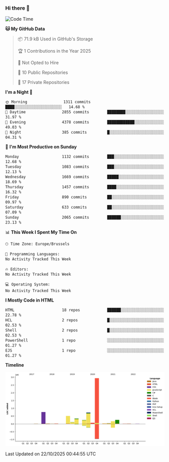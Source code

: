 ### Hi there 👋

<!--START_SECTION:waka-->
![Code Time](http://img.shields.io/badge/Code%20Time-1%2C222%20hrs%2056%20mins-blue)

**🐱 My GitHub Data** 

> 📦 71.9 kB Used in GitHub's Storage 
 > 
> 🏆 1 Contributions in the Year 2025
 > 
> 🚫 Not Opted to Hire
 > 
> 📜 10 Public Repositories 
 > 
> 🔑 17 Private Repositories 
 > 
**I'm a Night 🦉** 

```text
🌞 Morning                1311 commits        ████░░░░░░░░░░░░░░░░░░░░░   14.68 % 
🌆 Daytime                2855 commits        ████████░░░░░░░░░░░░░░░░░   31.97 % 
🌃 Evening                4378 commits        ████████████░░░░░░░░░░░░░   49.03 % 
🌙 Night                  385 commits         █░░░░░░░░░░░░░░░░░░░░░░░░   04.31 % 
```
📅 **I'm Most Productive on Sunday** 

```text
Monday                   1132 commits        ███░░░░░░░░░░░░░░░░░░░░░░   12.68 % 
Tuesday                  1083 commits        ███░░░░░░░░░░░░░░░░░░░░░░   12.13 % 
Wednesday                1669 commits        █████░░░░░░░░░░░░░░░░░░░░   18.69 % 
Thursday                 1457 commits        ████░░░░░░░░░░░░░░░░░░░░░   16.32 % 
Friday                   890 commits         ██░░░░░░░░░░░░░░░░░░░░░░░   09.97 % 
Saturday                 633 commits         ██░░░░░░░░░░░░░░░░░░░░░░░   07.09 % 
Sunday                   2065 commits        ██████░░░░░░░░░░░░░░░░░░░   23.13 % 
```


📊 **This Week I Spent My Time On** 

```text
🕑︎ Time Zone: Europe/Brussels

💬 Programming Languages: 
No Activity Tracked This Week

🔥 Editors: 
No Activity Tracked This Week

💻 Operating System: 
No Activity Tracked This Week
```

**I Mostly Code in HTML** 

```text
HTML                     18 repos            ██████░░░░░░░░░░░░░░░░░░░   22.78 % 
HCL                      2 repos             █░░░░░░░░░░░░░░░░░░░░░░░░   02.53 % 
Shell                    2 repos             █░░░░░░░░░░░░░░░░░░░░░░░░   02.53 % 
PowerShell               1 repo              ░░░░░░░░░░░░░░░░░░░░░░░░░   01.27 % 
EJS                      1 repo              ░░░░░░░░░░░░░░░░░░░░░░░░░   01.27 % 
```



**Timeline**

![Lines of Code chart](https://raw.githubusercontent.com/guillaumedeplancke/guillaumedeplancke/main/assets/bar_graph.png)


 Last Updated on 22/10/2025 00:44:55 UTC
<!--END_SECTION:waka-->
